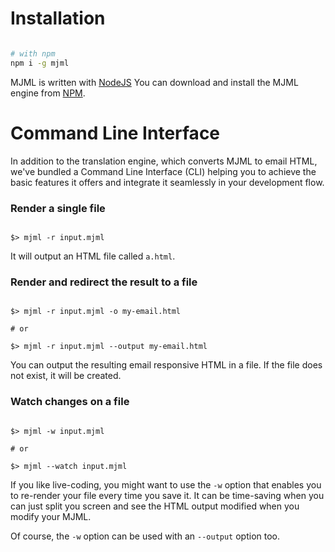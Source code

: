 
# Installation

``` bash

# with npm
npm i -g mjml

```

MJML is written with [NodeJS](https://nodejs.org/en/)
You can download and install the MJML engine from [NPM](https://www.npmjs.com).

# Command Line Interface

In addition to the translation engine, which converts MJML to email HTML, we've bundled a Command Line Interface (CLI) helping you to achieve the basic features it offers and integrate it seamlessly in your development flow.

### Render a single file

```

$> mjml -r input.mjml

```

It will output an HTML file called `a.html`.

### Render and redirect the result to a file

```

$> mjml -r input.mjml -o my-email.html

# or

$> mjml -r input.mjml --output my-email.html

```

You can output the resulting email responsive HTML in a file. If the file does not exist, it will be created.

### Watch changes on a file

```

$> mjml -w input.mjml

# or

$> mjml --watch input.mjml

```

If you like live-coding, you might want to use the `-w` option that enables you to re-render your file every time you save it.
It can be time-saving when you can just split you screen and see the HTML output modified when you modify your MJML.

Of course, the `-w` option can be used with an `--output` option too.
